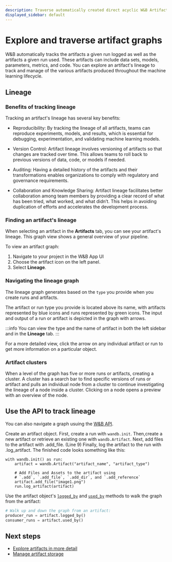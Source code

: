 ```yaml
---
description: Traverse automatically created direct acyclic W&B Artifact graphs.
displayed_sidebar: default
---
```


# Explore and traverse artifact graphs

<head>
    <title>Explore direct acyclic W&B Artifact graphs.</title>
</head>

W&B automatically tracks the artifacts a given run logged as well as the artifacts a given run used. These artifacts can include data sets, models, parameters, metrics, and code. You can explore an artifact's lineage to track and manage of the various artifacts produced throughout the machine learning lifecycle.


## Lineage
### Benefits of tracking lineage
Tracking an artifact's lineage has several key benefits:

- Reproducibility: By tracking the lineage of all artifacts, teams can reproduce experiments, models, and results, which is essential for debugging, experimentation, and validating machine learning models.

- Version Control: Artifact lineage involves versioning of artifacts so that changes are tracked over time. This allows teams to roll back to previous versions of data, code, or models if needed.

- Auditing: Having a detailed history of the artifacts and their transformations enables organizations to comply with regulatory and governance requirements.

- Collaboration and Knowledge Sharing: Artifact lineage facilitates better collaboration among team members by providing a clear record of what has been tried, what worked, and what didn’t. This helps in avoiding duplication of efforts and accelerates the development process.

### Finding an artifact's lineage
When selecting an artifact in the **Artifacts** tab, you can see your artifact's lineage. This graph view shows a general overview of your pipeline. 

To view an artifact graph:

1. Navigate to your project in the W&B App UI
2. Choose the artifact icon on the left panel.
3. Select **Lineage**.

### Navigating the lineage graph
The lineage graph generates based on the `type` you provide when you create runs and artifacts. 

The artifact or run type you provide is located above its name, with artifacts represented by blue icons and runs represented by green icons. The input and output of a run or artifact is depicted in the graph with arrows. 

:::info
You can view the type and the name of artifact in both the left sidebar and in the **Lineage** tab. 
:::


For a more detailed view, click the arrow on any individual artifact or run to get more information on a particular object.

### Artifact clusters

When a level of the graph has five or more runs or artifacts, creating a cluster. A cluster has a search bar to find specific versions of runs or artifact and pulls an individual node from a cluster to continue investigating the lineage of a node inside a cluster. Clicking on a node opens a preview with an overview of the node.

## Use the API to track lineage
You can also navigate a graph usuing the [W&B API]((../../ref/python/public-api/api.md)). 

Create an artifact object. First, create a run with `wandb.init`. Then,create a new artifact or retrieve an existing one with `wandb.Artifact`. Next, add files to the artifact with .add_file. (Line 9) Finally, log the artifact to the run with .log_artifact. The finished code looks something like this:

```
with wandb.init() as run:
    artifact = wandb.Artifact("artifact_name", "artifact_type")

    # Add Files and Assets to the artifact using
    # `.add`, `.add_file`, `.add_dir`, and `.add_reference`
    artifact.add_file("image1.png")
    run.log_artifact(artifact)
```

Use the artifact object's [`logged_by`](../../ref/python/artifact.md#logged_by) and [`used_by`](../../ref/python/artifact.md#used_by) methods to walk the graph from the artifact:

```python
# Walk up and down the graph from an artifact:
producer_run = artifact.logged_by()
consumer_runs = artifact.used_by()
```
## Next steps
- [Explore artifacts in more detail](../artifacts/artifacts-walkthrough.md)
- [Manage artifact storage](../artifacts/delete-artifacts.md)